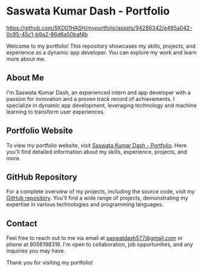 # Saswata Kumar Dash - Portfolio

https://github.com/SKD01HASH/myportfolio/assets/94286342/e495a042-0c95-45c1-b9a2-86d6a50baf4b



Welcome to my portfolio! This repository showcases my skills, projects, and experience as a dynamic app developer. You can explore my work and learn more about me.

## About Me

I'm Saswata Kumar Dash, an experienced intern and app developer with a passion for innovation and a proven track record of achievements. I specialize in dynamic app development, leveraging technology and machine learning to transform user experiences.

## Portfolio Website

To view my portfolio website, visit [Saswata Kumar Dash - Portfolio](https://saswata-kumar-dash.vercel.app/homepage.html). Here you'll find detailed information about my skills, experience, projects, and more.

## GitHub Repository

For a complete overview of my projects, including the source code, visit my [GitHub repository](https://github.com/saswatakumardash). You'll find a wide range of projects, demonstrating my expertise in various technologies and programming languages.

## Contact

Feel free to reach out to me via email at saswatdash577@gmail.com or phone at 8056198316. I'm open to collaboration, job opportunities, and any inquiries you may have.

Thank you for visiting my portfolio!



